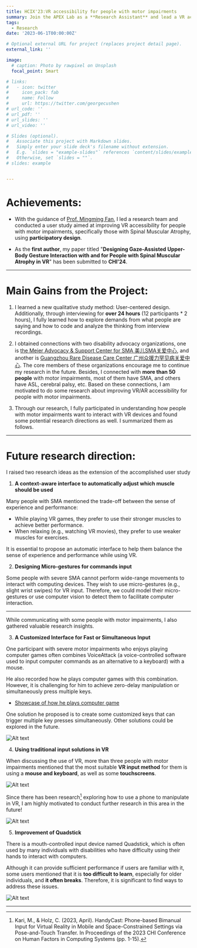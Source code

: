```yaml
---
title: HCIX'23:VR accessibility for people with motor impairments
summary: Join the APEX Lab as a **Research Assistant** and lead a VR accessibility project. The paper has been submitted to CHI'24, and I have generated five other research ideas about accessibility.
tags:
  - Research
date: '2023-06-1T00:00:00Z'

# Optional external URL for project (replaces project detail page).
external_link: ''

image:
  # caption: Photo by rawpixel on Unsplash
  focal_point: Smart

# links:
#   - icon: twitter
#     icon_pack: fab
#     name: Follow
#     url: https://twitter.com/georgecushen
# url_code: ''
# url_pdf: ''
# url_slides: ''
# url_video: ''

# Slides (optional).
#   Associate this project with Markdown slides.
#   Simply enter your slide deck's filename without extension.
#   E.g. `slides = "example-slides"` references `content/slides/example-slides.md`.
#   Otherwise, set `slides = ""`.
# slides: example


---
```



# Achievements:

- With the guidance of [Prof. Mingming Fan](https://www.mingmingfan.com/), I led a research team and conducted a user study aimed at improving VR accessibility for people with motor impairments, specifically those with Spinal Muscular Atrophy, using **participatory design**.

- As the **first author**, my paper titled "**Designing Gaze-Assisted Upper-Body Gesture Interaction with and for People with Spinal Muscular Atrophy in VR**" has been submitted to **CHI'24**.


---


# Main Gains from the Project:

1. I learned a new qualitative study method: User-centered design. Additionally, through interviewing for **over 24 hours** (12 participants * 2 hours), I fully learned how to explore demands from what people are saying and how to code and analyze the thinking from interview recordings.

2. I obtained connections with two disability advocacy organizations, one is [the Meier Advocacy & Support Center for SMA 美儿SMA关爱中心](http://www.meier.org.cn/), and another is [Guangzhou Rare Disease Care Center 广州众援力罕见病关爱中心](https://weibo.com/748287897). The core members of these organizations encourage me to continue my research in the future. Besides, I connected with **more than 50 people** with motor impairments, most of them have SMA, and others have ASL, cerebral palsy, etc. Based on these connections, I am motivated to do some research about improving VR/AR accessibility for people with motor impairments.

3. Through our research, I fully participated in understanding how people with motor impairments want to interact with VR devices and found some potential research directions as well. I summarized them as follows.


---


# Future research direction:

I raised two research ideas as the extension of the accomplished user study

1. **A context-aware interface to automatically adjust which muscle should be used**

Many people with SMA mentioned the trade-off between the sense of experience and performance:
- While playing VR games, they prefer to use their stronger muscles to achieve better performance.
- When relaxing (e.g., watching VR movies), they prefer to use weaker muscles for exercises.

It is essential to propose an automatic interface to help them balance the sense of experience and performance while using VR.

2. **Designing Micro-gestures for commands input**

Some people with severe SMA cannot perform wide-range movements to interact with computing devices. They wish to use micro-gestures (e.g., slight wrist swipes) for VR input. Therefore, we could model their micro-gestures or use computer vision to detect them to facilitate computer interaction.

---

While communicating with some people with motor impairments, I also gathered valuable research insights.

3. **A Customized Interface for Fast or Simultaneous Input**

One participant with severe motor impairments who enjoys playing computer games often combines VoiceAttack (a voice-controlled software used to input computer commands as an alternative to a keyboard) with a mouse. 

He also recorded how he plays computer games with this combination. However, it is challenging for him to achieve 
zero-delay manipulation or simultaneously press multiple keys. 
  - [Showcase of how he plays computer game](https://www.bilibili.com/video/BV1Gh4y1e7f8/?share_source=copy_web&vd_source=c47b872edab8f4eba8985b2299845bc9)

One solution he proposed is to create some customized keys that can trigger multiple key presses simultaneously. Other solutions could be explored in the future.

![Alt text](RenFan.png)

4. **Using traditional input solutions in VR**

When discussing the use of VR, more than three people with motor impairments mentioned that the most suitable **VR input method** for them is using a **mouse and keyboard**, as well as some **touchscreens**. 

![Alt text](Demand-Mouse+Keyboard-VR.png)

Since there has been research[^1] exploring how to use a phone to manipulate in VR, I am highly motivated to conduct further research in this area in the future!

![Alt text](Phone-VR-Paper.png)

[^1]: Kari, M., & Holz, C. (2023, April). HandyCast: Phone-based Bimanual Input for Virtual Reality in Mobile and Space-Constrained Settings via Pose-and-Touch Transfer. In Proceedings of the 2023 CHI Conference on Human Factors in Computing Systems (pp. 1-15).


5. **Improvement of Quadstick**

There is a mouth-controlled input device named Quadstick, which is often used by many individuals with disabilities who have difficulty using their hands to interact with computers. 

Although it can provide sufficient performance if users are familiar with it, some users mentioned that it is **too difficult to learn**, especially for older individuals, and **it often breaks**. Therefore, it is significant to find ways to address these issues.

![Alt text](Quadstick.png)

---

